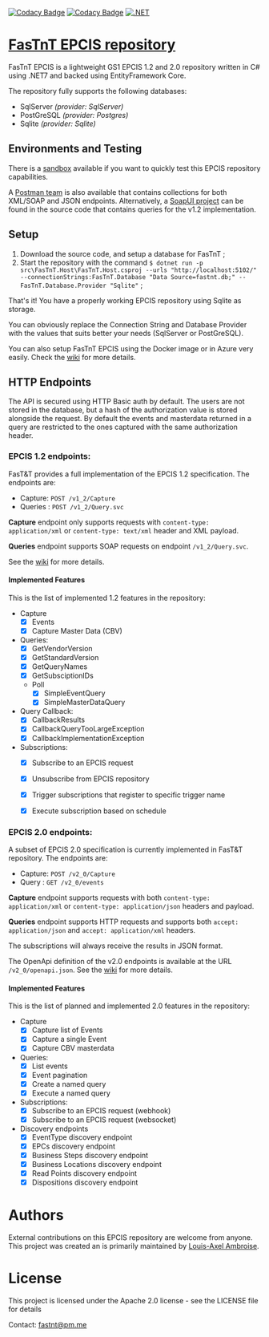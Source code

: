 [![Codacy Badge](https://app.codacy.com/project/badge/Grade/5c0fa82713fd4960b5b91d95b4143e7f)](https://www.codacy.com/gh/FasTnT/epcis-ef-core/dashboard?utm_source=github.com&amp;utm_medium=referral&amp;utm_content=FasTnT/epcis-ef-core&amp;utm_campaign=Badge_Grade)
[![Codacy Badge](https://app.codacy.com/project/badge/Coverage/5c0fa82713fd4960b5b91d95b4143e7f)](https://www.codacy.com/gh/FasTnT/epcis-ef-core/dashboard?utm_source=github.com&utm_medium=referral&utm_content=FasTnT/epcis-ef-core&utm_campaign=Badge_Coverage)
[![.NET](https://github.com/FasTnT/epcis-ef-core/actions/workflows/dotnet.yml/badge.svg)](https://github.com/FasTnT/epcis-ef-core/actions/workflows/dotnet.yml)

# [FasTnT EPCIS repository](https://louisaxel-ambroise.github.io/epcis/)

FasTnT EPCIS is a lightweight GS1 EPCIS 1.2 and 2.0 repository written in C# using .NET7 and backed using EntityFramework Core.

The repository fully supports the following databases:
 - SqlServer *(provider: SqlServer)*
 - PostGreSQL *(provider: Postgres)*
 - Sqlite *(provider: Sqlite)*

## Environments and Testing

There is a [sandbox](https://louisaxel-ambroise.github.io/epcis/server.html) available if you want to quickly test this EPCIS repository capabilities.

A [Postman team](https://www.postman.com/fastnt-epcis) is also available that contains collections for both XML/SOAP and JSON endpoints. Alternatively, a [SoapUI project](https://github.com/louisaxel-ambroise/epcis/blob/main/Documents/EPCIS%201.2%20queries-soapui-project.xml) can be found in the source code that contains queries for the v1.2 implementation.

## Setup

1. Download the source code, and setup a database for FasTnT ;
2. Start the repository with the command `$ dotnet run -p src\FasTnT.Host\FasTnT.Host.csproj --urls "http://localhost:5102/" --connectionStrings:FasTnT.Database "Data Source=fastnt.db;" --FasTnT.Database.Provider "Sqlite"` ;

That's it! You have a properly working EPCIS repository using Sqlite as storage.

You can obviously replace the Connection String and Database Provider with the values that suits better your needs (SqlServer or PostGreSQL).

You can also setup FasTnT EPCIS using the Docker image or in Azure very easily. Check the [wiki](https://github.com/louisaxel-ambroise/epcis/wiki/Installation) for more details.

## HTTP Endpoints

The API is secured using HTTP Basic auth by default. 
The users are not stored in the database, but a hash of the authorization value is stored alongside the request. By default the events and masterdata returned in a query are restricted to the ones captured with the same authorization header.

### EPCIS 1.2 endpoints:

FasT&T provides a full implementation of the EPCIS 1.2 specification. The endpoints are:

- Capture: `POST /v1_2/Capture`
- Queries : `POST /v1_2/Query.svc`

**Capture** endpoint only supports requests with `content-type: application/xml` or `content-type: text/xml` header and XML payload.

**Queries** endpoint supports SOAP requests on endpoint `/v1_2/Query.svc`.

See the [wiki](https://github.com/louisaxel-ambroise/wiki) for more details.

#### Implemented Features

This is the list of implemented 1.2 features in the repository:

- Capture
  - [x] Events
  - [x] Capture Master Data (CBV)
- Queries:
  - [x] GetVendorVersion
  - [x] GetStandardVersion
  - [x] GetQueryNames
  - [x] GetSubsciptionIDs
  - Poll
    - [x] SimpleEventQuery
    - [x] SimpleMasterDataQuery
- Query Callback:
  - [x] CallbackResults
  - [x] CallbackQueryTooLargeException
  - [x] CallbackImplementationException
- Subscriptions:
  - [x] Subscribe to an EPCIS request
  - [x] Unsubscribe from EPCIS repository
  - [x] Trigger subscriptions that register to specific trigger name
  - [x] Execute subscription based on schedule

  
### EPCIS 2.0 endpoints:

A subset of EPCIS 2.0 specification is currently implemented in FasT&T repository. The endpoints are:

- Capture: `POST /v2_0/Capture`
- Query : `GET /v2_0/events`

**Capture** endpoint supports requests with both `content-type: application/xml` or `content-type: application/json` headers and payload.

**Queries** endpoint supports HTTP requests and supports both `accept: application/json` and `accept: application/xml` headers.

The subscriptions will always receive the results in JSON format.

The OpenApi definition of the v2.0 endpoints is available at the URL `/v2_0/openapi.json`. See the [wiki](https://github.com/louisaxel-ambroise/epcis/wiki) for more details.

#### Implemented Features

This is the list of planned and implemented 2.0 features in the repository:

- Capture
  - [x] Capture list of Events
  - [x] Capture a single Event
  - [x] Capture CBV masterdata
- Queries:
  - [x] List events
  - [x] Event pagination
  - [x] Create a named query
  - [x] Execute a named query
- Subscriptions:
  - [x] Subscribe to an EPCIS request (webhook)
  - [x] Subscribe to an EPCIS request (websocket)
- Discovery endpoints
   - [x] EventType discovery endpoint
   - [x] EPCs discovery endpoint
   - [x] Business Steps discovery endpoint
   - [x] Business Locations discovery endpoint
   - [x] Read Points discovery endpoint
   - [x] Dispositions discovery endpoint

# Authors

External contributions on this EPCIS repository are welcome from anyone.
This project was created an is primarily maintained by [Louis-Axel Ambroise](https://github.com/louisaxel-ambroise).

# License

This project is licensed under the Apache 2.0 license - see the LICENSE file for details

Contact: fastnt@pm.me
